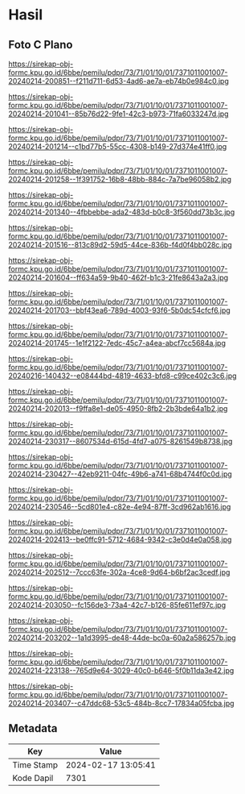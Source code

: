 # Hasil

## Foto C Plano

https://sirekap-obj-formc.kpu.go.id/6bbe/pemilu/pdpr/73/71/01/10/01/7371011001007-20240214-200851--f211d711-6d53-4ad6-ae7a-eb74b0e984c0.jpg

https://sirekap-obj-formc.kpu.go.id/6bbe/pemilu/pdpr/73/71/01/10/01/7371011001007-20240214-201041--85b76d22-9fe1-42c3-b973-71fa6033247d.jpg

https://sirekap-obj-formc.kpu.go.id/6bbe/pemilu/pdpr/73/71/01/10/01/7371011001007-20240214-201214--c1bd77b5-55cc-4308-b149-27d374e41ff0.jpg

https://sirekap-obj-formc.kpu.go.id/6bbe/pemilu/pdpr/73/71/01/10/01/7371011001007-20240214-201258--1f391752-16b8-48bb-884c-7a7be96058b2.jpg

https://sirekap-obj-formc.kpu.go.id/6bbe/pemilu/pdpr/73/71/01/10/01/7371011001007-20240214-201340--4fbbebbe-ada2-483d-b0c8-3f560dd73b3c.jpg

https://sirekap-obj-formc.kpu.go.id/6bbe/pemilu/pdpr/73/71/01/10/01/7371011001007-20240214-201516--813c89d2-59d5-44ce-836b-f4d0f4bb028c.jpg

https://sirekap-obj-formc.kpu.go.id/6bbe/pemilu/pdpr/73/71/01/10/01/7371011001007-20240214-201604--ff634a59-9b40-462f-b1c3-21fe8643a2a3.jpg

https://sirekap-obj-formc.kpu.go.id/6bbe/pemilu/pdpr/73/71/01/10/01/7371011001007-20240214-201703--bbf43ea6-789d-4003-93f6-5b0dc54cfcf6.jpg

https://sirekap-obj-formc.kpu.go.id/6bbe/pemilu/pdpr/73/71/01/10/01/7371011001007-20240214-201745--1e1f2122-7edc-45c7-a4ea-abcf7cc5684a.jpg

https://sirekap-obj-formc.kpu.go.id/6bbe/pemilu/pdpr/73/71/01/10/01/7371011001007-20240216-140432--e08444bd-4819-4633-bfd8-c99ce402c3c6.jpg

https://sirekap-obj-formc.kpu.go.id/6bbe/pemilu/pdpr/73/71/01/10/01/7371011001007-20240214-202013--f9ffa8e1-de05-4950-8fb2-2b3bde64a1b2.jpg

https://sirekap-obj-formc.kpu.go.id/6bbe/pemilu/pdpr/73/71/01/10/01/7371011001007-20240214-230317--8607534d-615d-4fd7-a075-8261549b8738.jpg

https://sirekap-obj-formc.kpu.go.id/6bbe/pemilu/pdpr/73/71/01/10/01/7371011001007-20240214-230427--42eb9211-04fc-49b6-a741-68b4744f0c0d.jpg

https://sirekap-obj-formc.kpu.go.id/6bbe/pemilu/pdpr/73/71/01/10/01/7371011001007-20240214-230546--5cd801e4-c82e-4e94-87ff-3cd962ab1616.jpg

https://sirekap-obj-formc.kpu.go.id/6bbe/pemilu/pdpr/73/71/01/10/01/7371011001007-20240214-202413--be0ffc91-5712-4684-9342-c3e0d4e0a058.jpg

https://sirekap-obj-formc.kpu.go.id/6bbe/pemilu/pdpr/73/71/01/10/01/7371011001007-20240214-202512--7ccc63fe-302a-4ce8-9d64-b6bf2ac3cedf.jpg

https://sirekap-obj-formc.kpu.go.id/6bbe/pemilu/pdpr/73/71/01/10/01/7371011001007-20240214-203050--fc156de3-73a4-42c7-b126-85fe611ef97c.jpg

https://sirekap-obj-formc.kpu.go.id/6bbe/pemilu/pdpr/73/71/01/10/01/7371011001007-20240214-203202--1a1d3995-de48-44de-bc0a-60a2a586257b.jpg

https://sirekap-obj-formc.kpu.go.id/6bbe/pemilu/pdpr/73/71/01/10/01/7371011001007-20240214-223138--765d9e64-3029-40c0-b646-5f0b11da3e42.jpg

https://sirekap-obj-formc.kpu.go.id/6bbe/pemilu/pdpr/73/71/01/10/01/7371011001007-20240214-203407--c47ddc68-53c5-484b-8cc7-17834a05fcba.jpg


## Metadata

| Key        | Value               |
| ---------- | ------------------- |
| Time Stamp | 2024-02-17 13:05:41 |
| Kode Dapil | 7301                |




